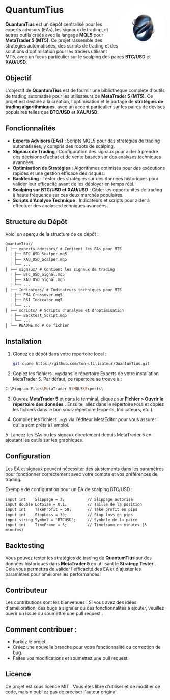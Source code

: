 # QuantumTius <img src="./images/quantum.png" alt="Doppo Bot" width="150" height="150" align="right" style="border-radius: 50%;">

**QuantumTius** est un dépôt centralisé pour les experts advisors (EAs), les signaux de trading, et autres outils créés avec le langage **MQL5** pour **MetaTrader 5 (MT5)**. Ce projet rassemble des stratégies automatisées, des scripts de trading et des solutions d'optimisation pour les traders utilisant MT5, avec un focus particulier sur le scalping des paires **BTC/USD** et **XAU/USD**.

## Objectif

L'objectif de **QuantumTius** est de fournir une bibliothèque complète d'outils de trading automatisé pour les utilisateurs de **MetaTrader 5 (MT5)**. Ce projet est destiné à la création, l'optimisation et le partage de **stratégies de trading algorithmiques**, avec un accent particulier sur les paires de devises populaires telles que **BTC/USD** et **XAU/USD**.

## Fonctionnalités

- **Experts Advisors (EAs)** : Scripts MQL5 pour des stratégies de trading automatisées, y compris des robots de scalping.
- **Signaux de Trading** : Configuration des signaux pour aider à prendre des décisions d'achat et de vente basées sur des analyses techniques avancées.
- **Optimisation de Stratégies** : Algorithmes optimisés pour des exécutions rapides et une gestion efficace des risques.
- **Backtesting** : Tester des stratégies sur des données historiques pour valider leur efficacité avant de les déployer en temps réel.
- **Scalping sur BTC/USD et XAU/USD** : Cibler les opportunités de trading à haute fréquence sur ces deux marchés populaires.
- **Scripts d'Analyse Technique** : Indicateurs et scripts pour aider à effectuer des analyses techniques avancées.

## Structure du Dépôt

Voici un aperçu de la structure de ce dépôt :
```
QuantumTius/ 
│ ├── experts_advisors/ # Contient les EAs pour MT5 
  │ ├── BTC_USD_Scalper.mq5 
  │ ├── XAU_USD_Scalper.mq5 
  │ └── ... 
│ ├── signaux/ # Contient les signaux de trading 
  │ ├── BTC_USD_Signal.mq5 
  │ ├── XAU_USD_Signal.mq5 
  │ └── ... 
│ ├── Indicators/ # Indicateurs techniques pour MT5 
  │ ├── EMA_Crossover.mq5 
  │ ├── RSI_Indicator.mq5 
  │ └── ... 
│ ├── scripts/ # Scripts d'analyse et d'optimisation 
  │ ├── Backtest_Script.mq5 
  │ └── ... 
│ └── README.md # Ce fichier
```

## Installation

1. Clonez ce dépôt dans votre répertoire local :
   ```bash
   git clone https://github.com/ton-utilisateur/QuantumTius.git
   ```

2. Copiez les fichiers `.mq5`dans le répertoire Experts de votre installation MetaTrader 5. Par défaut, ce répertoire se trouve à :
  ```sh
  C:\Program Files\MetaTrader 5\MQL5\Experts\
  ```

3. Ouvrez **MetaTrader 5** et dans le terminal, cliquez sur **Fichier > Ouvrir le répertoire des données** . Ensuite, allez dans le répertoire `MQL5` et copiez les fichiers dans le bon sous-répertoire (Experts, Indicateurs, etc.).

4. Compilez les fichiers `.mq5` via l'éditeur MetaEditor pour vous assurer qu'ils sont prêts à l'emploi.

5 .Lancez les EAs ou les signaux directement depuis MetaTrader 5 en ajoutant les outils sur les graphiques.

## Configuration
Les EA et signaux peuvent nécessiter des ajustements dans les paramètres pour fonctionner correctement avec votre compte et vos préférences de trading.

Exemple de configuration pour un EA de scalping BTC/USD :
```mql
input int    Slippage = 2;          // Slippage autorisé
input double LotSize = 0.1;         // Taille de la position
input int    TakeProfit = 50;       // Take profit en pips
input int    StopLoss = 30;         // Stop loss en pips
input string Symbol = "BTCUSD";     // Symbole de la paire
input int    TimeFrame = 5;         // Timeframe en minutes (5 minutes)
```

## Backtesting
Vous pouvez tester les stratégies de trading de **QuantumTius** sur des données historiques dans **MetaTrader 5** en utilisant le **Strategy Tester** . Cela vous permettra de valider l'efficacité des EA et d'ajuster les paramètres pour améliorer les performances.

## Contributeur
Les contributions sont les bienvenues ! Si vous avez des idées d'amélioration, des bugs à signaler ou des fonctionnalités à ajouter, veuillez ouvrir un issue ou soumettre une pull request .

## Comment contribuer :
* Forkez le projet.
* Créez une nouvelle branche pour votre fonctionnalité ou correction de bug.
* Faites vos modifications et soumettez une pull request.
## Licence
Ce projet est sous licence MIT . Vous êtes libre d'utiliser et de modifier ce code, mais n'oubliez pas de préciser l'auteur original.
